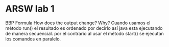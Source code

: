 # ARSW lab 1
BBP Formula
 How does the output change? Why?
Cuando usamos el método run() el resultado es ordenado por decirlo así java esta ejecutando de manera secuencial. por el contrario al usar el método start() se ejecutan los comandos en paralelo.
